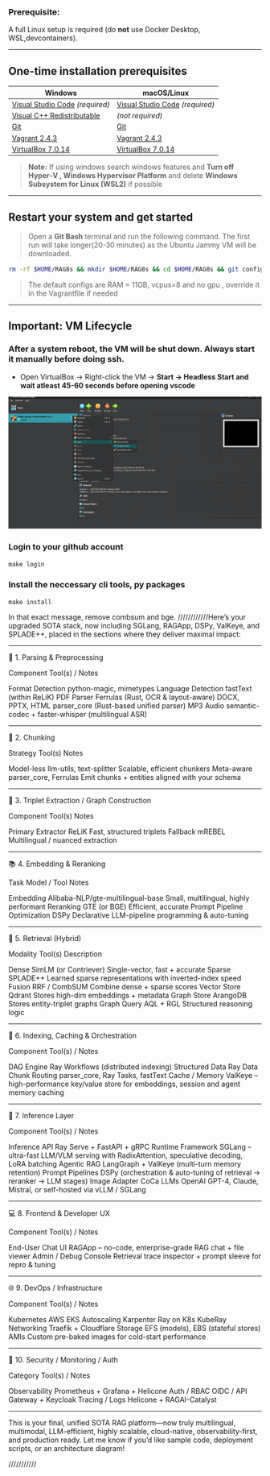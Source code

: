 ### **Prerequisite:**

A full Linux setup is required (do **not** use Docker Desktop, WSL,devcontainers).

---

## **One-time installation prerequisites**

| Windows                                                                                                              | macOS/Linux                                                        |
| -------------------------------------------------------------------------------------------------------------------- | ------------------------------------------------------------------ |
| [Visual Studio Code](https://code.visualstudio.com/) *(required)*                                                    | [Visual Studio Code](https://code.visualstudio.com/) *(required)*  |
| [Visual C++ Redistributable](https://learn.microsoft.com/en-us/cpp/windows/latest-supported-vc-redist?view=msvc-170) | *(not required)*                                                   |
| [Git](https://git-scm.com/downloads)                                                                                 | [Git](https://git-scm.com/downloads)                               |
| [Vagrant 2.4.3](https://developer.hashicorp.com/vagrant/downloads)                                                   | [Vagrant 2.4.3](https://developer.hashicorp.com/vagrant/downloads) |
| [VirtualBox 7.0.14](https://download.virtualbox.org/virtualbox/7.0.14/)                                                              | [VirtualBox 7.0.14](https://download.virtualbox.org/virtualbox/7.0.14/)            |

> **Note:** If using windows search windows features and **Turn off Hyper‑V , Windows Hypervisor Platform** and delete **Windows Subsystem for Linux (WSL2)** if possible 


---

## **Restart your system and get started**

> Open a **Git Bash** terminal and run the following command. The first run will take longer(20-30 minutes) as the Ubuntu Jammy VM will be downloaded. 

```bash
rm -rf $HOME/RAG8s && mkdir $HOME/RAG8s && cd $HOME/RAG8s && git config --global core.autocrlf false && git clone https://github.com/Athithya-Sakthivel/RAG8s.git && cd RAG8s && bash utils/ssh.sh
```
> The default configs are RAM = 11GB, vcpus=8 and no gpu , override it in the Vagrantfile if needed 
---

## **Important: VM Lifecycle**

 ### **After a system reboot**, the VM will be shut down. Always start it manually before doing ssh.

  * Open VirtualBox → Right-click the VM → **Start → Headless Start and wait atleast 45-60 seconds before opening vscode**

  ![Start the VM](.vscode/Start_the_VM.png)



### Login to your github account
```
make login
```

### Install the neccessary cli tools, py packages 
```
make install
```











In that exact message, remove combsum and bge. ////////////Here’s your upgraded SOTA stack, now including SGLang, RAGApp, DSPy, ValKeye, and SPLADE++, placed in the sections where they deliver maximal impact:


---

🔷 1. Parsing & Preprocessing

Component	Tool(s) / Notes

Format Detection	python-magic, mimetypes
Language Detection	fastText (within ReLiK)
PDF Parser	Ferrulas (Rust, OCR & layout-aware)
DOCX, PPTX, HTML	parser_core (Rust-based unified parser)
MP3 Audio	semantic-codec + faster-whisper (multilingual ASR)


---

🔶 2. Chunking

Strategy	Tool(s)	Notes

Model-less	llm-utils, text-splitter	Scalable, efficient chunkers
Meta-aware	parser_core, Ferrulas	Emit chunks + entities aligned with your schema


---

🧠 3. Triplet Extraction / Graph Construction

Component	Tool(s)	Notes

Primary Extractor	ReLiK	Fast, structured triplets
Fallback	mREBEL	Multilingual / nuanced extraction


---

📚 4. Embedding & Reranking

Task	Model / Tool	Notes

Embedding	Alibaba-NLP/gte-multilingual-base	Small, multilingual, highly performant
Reranking	GTE (or BGE)	Efficient, accurate
Prompt Pipeline Optimization	DSPy	Declarative LLM-pipeline programming & auto-tuning


---

🧭 5. Retrieval (Hybrid)

Modality	Tool(s)	Description

Dense	SimLM (or Contriever)	Single-vector, fast + accurate
Sparse	SPLADE++	Learned sparse representations with inverted-index speed
Fusion	RRF / CombSUM	Combine dense + sparse scores
Vector Store	Qdrant	Stores high-dim embeddings + metadata
Graph Store	ArangoDB	Stores entity-triplet graphs
Graph Query	AQL + RGL	Structured reasoning logic


---

🚀 6. Indexing, Caching & Orchestration

Component	Tool(s) / Notes

DAG Engine	Ray Workflows (distributed indexing)
Structured Data	Ray Data
Chunk Routing	parser_core, Ray Tasks, fastText
Cache / Memory	ValKeye – high-performance key/value store for embeddings, session and agent memory caching


---

🧠 7. Inference Layer

Component	Tool(s) / Notes

Inference API	Ray Serve + FastAPI + gRPC
Runtime Framework	SGLang – ultra-fast LLM/VLM serving with RadixAttention, speculative decoding, LoRA batching
Agentic RAG	LangGraph + ValKeye (multi-turn memory retention)
Prompt Pipelines	DSPy (orchestration & auto-tuning of retrieval → reranker → LLM stages)
Image Adapter	CoCa
LLMs	OpenAI GPT-4, Claude, Mistral, or self-hosted via vLLM / SGLang


---

💻 8. Frontend & Developer UX

Component	Tool(s) / Notes

End-User Chat UI	RAGApp – no-code, enterprise-grade RAG chat + file viewer
Admin / Debug Console	Retrieval trace inspector + prompt sleeve for repro & tuning


---

🌐 9. DevOps / Infrastructure

Component	Tool(s) / Notes

Kubernetes	AWS EKS
Autoscaling	Karpenter
Ray on K8s	KubeRay
Networking	Traefik + Cloudflare
Storage	EFS (models), EBS (stateful stores)
AMIs	Custom pre-baked images for cold-start performance


---

🔐 10. Security / Monitoring / Auth

Category	Tool(s) / Notes

Observability	Prometheus + Grafana + Helicone
Auth / RBAC	OIDC / API Gateway + Keycloak
Tracing / Logs	Helicone + RAGAI-Catalyst


---

 This is your final, unified SOTA RAG platform—now truly multilingual, multimodal, LLM-efficient, highly scalable, cloud-native, observability-first, and production ready. Let me know if you’d like sample code, deployment scripts, or an architecture diagram!

///////////

